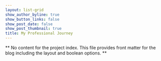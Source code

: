```yaml
---
layout: list-grid
show_author_byline: true
show_button_links: false
show_post_date: false
show_post_thumbnail: true
title: My Professional Journey
---
```


** No content for the project index. This file provides front matter for the blog including the layout and boolean options. **
